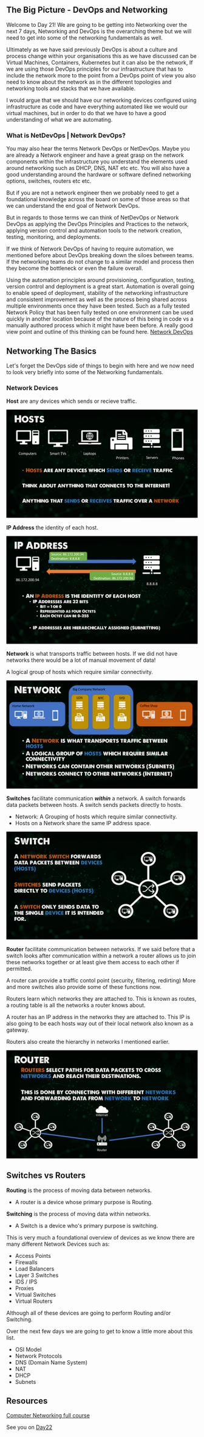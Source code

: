 ## The Big Picture - DevOps and Networking

Welcome to Day 21! We are going to be getting into Networking over the next 7 days, Networking and DevOps is the overarching theme but we will need to get into some of the networking fundamentals as well. 

Ultimately as we have said previously DevOps is about a culture and process change within your organisations this as we have discussed can be Virtual Machines, Containers, Kubernetes but it can also be the network, If we are using those DevOps principles for our infrastructure that has to include the network more to the point from a DevOps point of view you also need to know about the network as in the different topologies and networking tools and stacks that we have available. 

I would argue that we should have our networking devices configured using infrastructure as code and have everything automated like we would our virtual machines, but in order to do that we have to have a good understanding of what we are automating. 

### What is NetDevOps | Network DevOps?

You may also hear the terms Network DevOps or NetDevOps. Maybe you are already a Network engineer and have a great grasp on the network components within the infrastructure you understand the elements used around networking such as DHCP, DNS, NAT etc etc. You will also have a good understanding around the hardware or software defined networking options, switches, routers etc etc. 

But if you are not a network engineer then we probably need to get a foundational knowledge across the board on some of those areas so that we can understand the end goal of Network DevOps. 

But in regards to those terms we can think of NetDevOps or Network DevOps as applying the DevOps Principles and Practices to the network, applying version control and automation tools to the network creation, testing, monitoring, and deployments. 

If we think of Network DevOps of having to require automation, we mentioned before about DevOps breaking down the siloes between teams. If the networking teams do not change to a similar model and process then they become the bottleneck or even the failure overall. 

Using the automation principles around provisioning, configuration, testing, version control and deployment is a great start. Automation is overall going to enable speed of deployment, stability of the networking infrastructure and consistent improvement as well as the process being shared across multiple environments once they have been tested. Such as a fully tested Network Policy that has been fully tested on one environment can be used quickly in another location because of the nature of this being in code vs a manually authored process which it might have been before. 
A really good view point and outline of this thinking can be found here. [Network DevOps](https://www.thousandeyes.com/learning/techtorials/network-devops)

## Networking The Basics 

Let's forget the DevOps side of things to begin with here and we now need to look very briefly into some of the Networking fundamentals. 

### Network Devices 

**Host** are any devices which sends or recieve traffic. 

![](Images/Day21_Networking1.png)

**IP Address** the identity of each host. 

![](Images/Day21_Networking2.png)

**Network** is what transports traffic between hosts. If we did not have networks there would be a lot of manual movement of data! 

A logical group of hosts which require similar connectivity. 

![](Images/Day21_Networking3.png)

**Switches** facilitate communication ***within*** a network. A switch forwards data packets between hosts. A switch sends packets directly to hosts. 

- Network: A Grouping of hosts which require similar connectivity. 
- Hosts on a Network share the same IP address space. 

![](Images/Day21_Networking4.png)

**Router** facilitate communication between networks. If we said before that a switch looks after communication within a network a router allows us to join these networks together or at least give them access to each other if permitted. 

A router can provide a traffic contol point (security, filtering, redirting) More and more switches also provide some of these functions now. 

Routers learn which networks they are attached to. This is known as routes, a routing table is all the networks a router knows about. 

A router has an IP address in the networks they are attached to. This IP is also going to be each hosts way out of their local network also known as a gateway. 

Routers also create the hierarchy in networks I mentioned earlier. 

![](Images/Day21_Networking5.png)

## Switches vs Routers 

**Routing** is the process of moving data between networks. 
    
- A router is a device whose primary purpose is Routing.

**Switching** is the process of moving data within networks. 

- A Switch is a device who's primary purpose is switching. 

This is very much a foundational overview of devices as we know there are many different Network Devices such as: 

- Access Points 
- Firewalls 
- Load Balancers 
- Layer 3 Switches
- IDS / IPS 
- Proxies 
- Virtual Switches 
- Virtual Routers 

Although all of these devices are going to perform Routing and/or Switching. 

Over the next few days we are going to get to know a little more about this list. 

- OSI Model 
- Network Protocols 
- DNS (Domain Name System)
- NAT 
- DHCP
- Subnets 

## Resources 

[Computer Networking full course](https://www.youtube.com/watch?v=IPvYjXCsTg8)

See you on [Day22](day22.md)